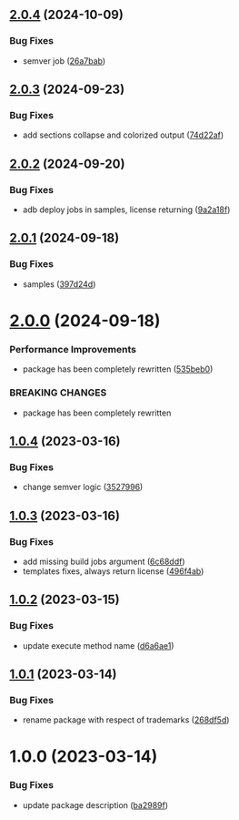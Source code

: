 ## [2.0.4](https://github.com/utkaka/UnityCiWizard/compare/v2.0.3...v2.0.4) (2024-10-09)


### Bug Fixes

* semver job ([26a7bab](https://github.com/utkaka/UnityCiWizard/commit/26a7bab6976e32fd2f7be60a4624626e709ec608))

## [2.0.3](https://github.com/utkaka/UnityCiWizard/compare/v2.0.2...v2.0.3) (2024-09-23)


### Bug Fixes

* add sections collapse and colorized output ([74d22af](https://github.com/utkaka/UnityCiWizard/commit/74d22afd6f27abec127ae2cde4c78b75aedd9e3f))

## [2.0.2](https://github.com/utkaka/UnityCiWizard/compare/v2.0.1...v2.0.2) (2024-09-20)


### Bug Fixes

* adb deploy jobs in samples, license returning ([9a2a18f](https://github.com/utkaka/UnityCiWizard/commit/9a2a18f46c67c4c4bc4133098b14ed46768514ee))

## [2.0.1](https://github.com/utkaka/UnityCiWizard/compare/v2.0.0...v2.0.1) (2024-09-18)


### Bug Fixes

* samples ([397d24d](https://github.com/utkaka/UnityCiWizard/commit/397d24de89864ebc3355bd899ff9bb50dff757c1))

# [2.0.0](https://github.com/utkaka/UnityCiWizard/compare/v1.0.4...v2.0.0) (2024-09-18)


### Performance Improvements

* package has been completely rewritten ([535beb0](https://github.com/utkaka/UnityCiWizard/commit/535beb08ef81cd9e3666946a728a1e1d1b2c29ad))


### BREAKING CHANGES

* package has been completely rewritten

## [1.0.4](https://github.com/utkaka/UnityCiWizard/compare/v1.0.3...v1.0.4) (2023-03-16)


### Bug Fixes

* change semver logic ([3527996](https://github.com/utkaka/UnityCiWizard/commit/3527996a107145721983d1d55db81453b79ba46f))

## [1.0.3](https://github.com/utkaka/UnityCiWizard/compare/v1.0.2...v1.0.3) (2023-03-16)


### Bug Fixes

* add missing build jobs argument ([6c68ddf](https://github.com/utkaka/UnityCiWizard/commit/6c68ddf4b86ce7da3a1667bc0b19cc7b1432a6d1))
* templates fixes, always return license ([496f4ab](https://github.com/utkaka/UnityCiWizard/commit/496f4ab51a2ac0b2cddeb06c2b901f989c88e77b))

## [1.0.2](https://github.com/utkaka/UnityCiWizard/compare/v1.0.1...v1.0.2) (2023-03-15)


### Bug Fixes

* update execute method name ([d6a6ae1](https://github.com/utkaka/UnityCiWizard/commit/d6a6ae17b8051dbba871237c26523f6602328921))

## [1.0.1](https://github.com/utkaka/UnityCiWizard/compare/v1.0.0...v1.0.1) (2023-03-14)


### Bug Fixes

* rename package with respect of trademarks ([268df5d](https://github.com/utkaka/UnityCiWizard/commit/268df5d37515af86bf2e2a2ff250f84ae7a9f2a0))

# 1.0.0 (2023-03-14)


### Bug Fixes

* update package description ([ba2989f](https://github.com/utkaka/UnityCiWizard/commit/ba2989fc9549118620f3a307698b7bc0f3982c81))
